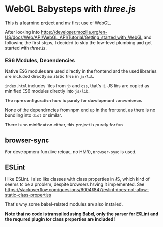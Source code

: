 # WebGL Babysteps with _three.js_

This is a learning project and my first use of WebGL.

After looking into https://developer.mozilla.org/en-US/docs/Web/API/WebGL_API/Tutorial/Getting_started_with_WebGL and
following the first steps, I decided to skip the low-level plumbing and get started with _three.js_.

### ES6 Modules, Dependencies

Native ES6 modules are used directly in the frontend and the used libraries are included directly as static files
in `js/lib`.

`index.html` includes files from `js` and `css`, that's it. JS libs are copied as minified ES6 modules directly
into `js/lib`.

The npm configuration here is purely for development convenience.

None of the dependencies from npm end up in the frontend, as there is no bundling into `dist` or similar.

There is no minification either, this project is purely for fun.

## browser-sync

For development fun (live reload, no HMR), `browser-sync` is used.

## ESLint

I like ESLint. I also like classes with class properties in JS, which kind of seems to be a problem, despite browsers
having it implemented. See https://stackoverflow.com/questions/60046847/eslint-does-not-allow-static-class-properties

That's why some babel-related modules are also installed.

**Note that no code is transpiled using Babel, only the parser for ESLint and the required plugin for class properties
are included!**
